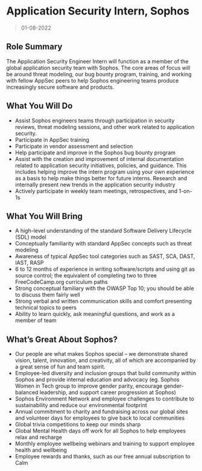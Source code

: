 # Application Security Intern, Sophos

> 01-08-2022

## Role Summary

The Application Security Engineer Intern will function as a member of the global application security team with Sophos. The core areas of focus will be around threat modeling, our bug bounty program, training, and working with fellow AppSec peers to help Sophos engineering teams produce increasingly secure software and products.

## What You Will Do

- Assist Sophos engineers teams through participation in security reviews, threat modeling sessions, and other work related to application security.
- Participate in AppSec training
- Participate in vendor assessment and selection
- Help participate and improve in the Sophos bug bounty program
- Assist with the creation and improvement of internal documentation related to application security initiatives, policies, and guidance. This includes helping improve the intern program using your own experience as a basis to help make things better for future interns. Research and internally present new trends in the application security industry
- Actively participate in weekly team meetings, retrospectives, and 1-on-1s

## What You Will Bring

- A high-level understanding of the standard Software Delivery Lifecycle (SDL) model
- Conceptually familiarity with standard AppSec concepts such as threat modeling
- Awareness of typical AppSec tool categories such as SAST, SCA, DAST, IAST, RASP
- 6 to 12 months of experience in writing software/scripts and using git as source control; the equivalent of completing two to three FreeCodeCamp.org curriculum paths
- Strong conceptual familiary with the OWASP Top 10; you should be able to discuss them fairly well
- Strong verbal and written communication skills and comfort presenting technical topics to peers
- Ability to learn quickly, ask meaningful questions, and work as a member of team

## What’s Great About Sophos?

- Our people are what makes Sophos special – we demonstrate shared vision, talent, innovation, and creativity, all of which are accompanied by a great sense of fun and team spirit.
- Employee-led diversity and inclusion groups that build community within Sophos and provide internal education and advocacy (eg. Sophos Women in Tech group to improve gender parity, encourage gender-balanced leadership, and support career progression at Sophos)
- Sophos Environment Network and employee challenges to contribute to sustainability and reduce our environmental footprint
- Annual commitment to charity and fundraising across our global sites and volunteer days for employees to give back to local communities
- Global trivia competitions to keep our minds sharp
- Global Mental Health days off work for all Sophos to help employees relax and recharge
- Monthly employee wellbeing webinars and training to support employee health and wellbeing
- Employee rewards and thanks, such as our free annual subscription to Calm
